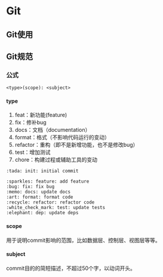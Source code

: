 # Git

## Git使用

## Git规范

### 公式

```公式
<type>(scope): <subject>
```

#### type

1. feat：新功能(feature)
2. fix：修补bug
3. docs：文档（documentation）
4. format：格式（不影响代码运行的变动）
5. refactor：重构（即不是新增功能，也不是修改bug）
6. test：增加测试
7. chore：构建过程或辅助工具的变动

```my format
:tada: init: initial commit

:sparkles: feature: add feature
:bug: fix: fix bug
:memo: docs: update docs
:art: format: format code
:recycle: refactor: refactor code
:white_check_mark: test: update tests
:elephant: dep: update deps
```

#### scope

用于说明commit影响的范围，比如数据层、控制层、视图层等等。

#### subject

commit目的的简短描述，不超过50个字，以动词开头。
